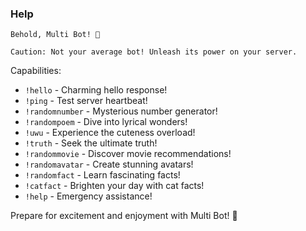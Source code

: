 ### Help

    Behold, Multi Bot! 🤖

    Caution: Not your average bot! Unleash its power on your server.

Capabilities:

* `!hello` - Charming hello response!
* `!ping` - Test server heartbeat!
* `!randomnumber` - Mysterious number generator!
* `!randompoem` - Dive into lyrical wonders!
* `!uwu` - Experience the cuteness overload!
* `!truth` - Seek the ultimate truth!
* `!randommovie` - Discover movie recommendations!
* `!randomavatar` - Create stunning avatars!
* `!randomfact` - Learn fascinating facts!
* `!catfact` - Brighten your day with cat facts!
* `!help` - Emergency assistance!

Prepare for excitement and enjoyment with Multi Bot! 🚀